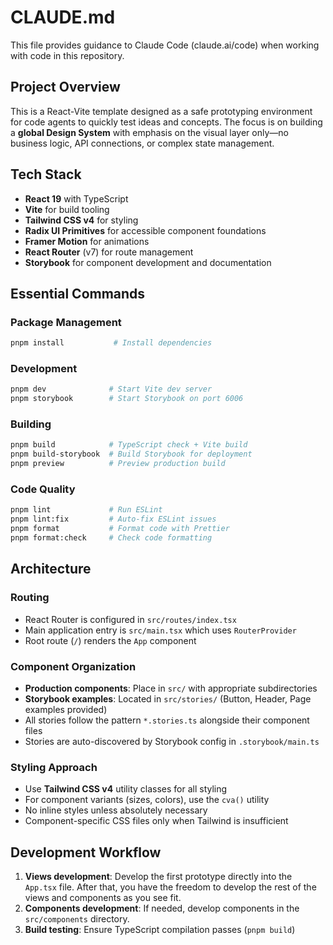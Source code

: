 # CLAUDE.md

This file provides guidance to Claude Code (claude.ai/code) when working with code in this repository.

## Project Overview

This is a React-Vite template designed as a safe prototyping environment for code agents to quickly test ideas and concepts. The focus is on building a **global Design System** with emphasis on the visual layer only—no business logic, API connections, or complex state management.

## Tech Stack

- **React 19** with TypeScript
- **Vite** for build tooling
- **Tailwind CSS v4** for styling
- **Radix UI Primitives** for accessible component foundations
- **Framer Motion** for animations
- **React Router** (v7) for route management
- **Storybook** for component development and documentation

## Essential Commands

### Package Management
```bash
pnpm install           # Install dependencies
```

### Development
```bash
pnpm dev              # Start Vite dev server
pnpm storybook        # Start Storybook on port 6006
```

### Building
```bash
pnpm build            # TypeScript check + Vite build
pnpm build-storybook  # Build Storybook for deployment
pnpm preview          # Preview production build
```

### Code Quality
```bash
pnpm lint             # Run ESLint
pnpm lint:fix         # Auto-fix ESLint issues
pnpm format           # Format code with Prettier
pnpm format:check     # Check code formatting
```

## Architecture

### Routing
- React Router is configured in `src/routes/index.tsx`
- Main application entry is `src/main.tsx` which uses `RouterProvider`
- Root route (`/`) renders the `App` component

### Component Organization
- **Production components**: Place in `src/` with appropriate subdirectories
- **Storybook examples**: Located in `src/stories/` (Button, Header, Page examples provided)
- All stories follow the pattern `*.stories.ts` alongside their component files
- Stories are auto-discovered by Storybook config in `.storybook/main.ts`

### Styling Approach
- Use **Tailwind CSS v4** utility classes for all styling
- For component variants (sizes, colors), use the `cva()` utility
- No inline styles unless absolutely necessary
- Component-specific CSS files only when Tailwind is insufficient

## Development Workflow

1. **Views development**: Develop the first prototype directly into the `App.tsx` file. After that, you have the freedom to develop the rest of the views and components as you see fit.
2. **Components development**: If needed, develop components in the `src/components` directory.
3. **Build testing**: Ensure TypeScript compilation passes (`pnpm build`)